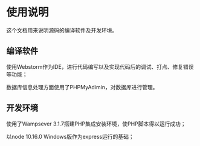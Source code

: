 # 使用说明

这个文档用来说明源码的编译软件及开发环境。

## 编译软件

使用Webstorm作为IDE，进行代码编写以及实现代码后的调试、打点、修复错误等功能；

数据库信息处理方面使用了PHPMyAdimin，对数据库进行管理。

## 开发环境

使用了Wampsever 3.1.7搭建PHP集成安装环境，使PHP脚本得以运行成功；

以node 10.16.0 Windows版作为express运行的基础；